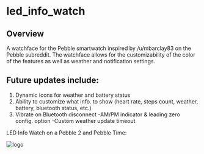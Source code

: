 # led_info_watch

## Overview

A watchface for the Pebble smartwatch inspired by /u/mbarclay83 on the Pebble subreddit. The watchface allows for the customizability of the color of the features as well as weather and notification settings.

## Future updates include:
1. Dynamic icons for weather and battery status
2. Ability to customize what info. to show (heart rate, steps count, weather, battery, bluetooth status, etc.)
3. Vibrate on Bluetooth disconnect -AM/PM indicator & leading zero config. option -Custom weather update timeout

LED Info Watch on a Pebble 2 and Pebble Time:

![logo](http://i.imgur.com/cpwcy6R.jpg "LED Info Watch")
